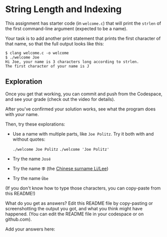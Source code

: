 # String Length and Indexing

This assignment has starter code (in `welcome.c`) that will print the `strlen` of the first command-line argument (expected to be a name).

Your task is to add another print statement that prints the first character of that name, so that the full output looks like this:

```
$ clang welcome.c -o welcome
$ ./welcome Joe
Hi Joe, your name is 3 characters long according to strlen.
The first character of your name is J
```

## Exploration

Once you get that working, you can commit and push from the Codespace, and see your grade (check out the video for details).

After you've confirmed your solution works, see what the program does with _your_ name.

Then, try these explorations:

- Use a name with multiple parts, like `Joe Politz`. Try it both with and without quotes:

  `./welcome Joe Politz`
  `./welcome 'Joe Politz'`
- Try the name `José`
- Try the name `李` (the [Chinese surname Li/Lee](https://en.wikipedia.org/wiki/Li_(surname_%E6%9D%8E)))
- Try the name `Übe`

(If you don't know how to type those characters, you can copy-paste from this README!)

What do you get as answers? Edit this README file by copy-pasting or screenshotting the output you got, and what you think might have happened. (You can edit the README file in your codespace or on github.com).

Add your answers here:


